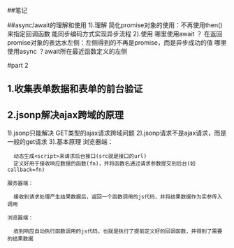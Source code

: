 ##笔记




##async/await的理解和使用
  1).理解
    简化promise对象的使用：不再使用then()来指定回调函数
    能同步编码方式实现异步流程
  2).使用
    哪里使用await  ？ 在返回promise对象的表达水左侧：左侧得到的不再是promise，而是异步成功的值
    哪里使用async  ？await所在最近函数定义的左侧

#part 2

## 1.收集表单数据和表单的前台验证

## 2.jsonp解决ajax跨域的原理
  1).jsonp只能解决 GET类型的ajax请求跨域问题
  2).jsonp请求不是ajax请求，而是一般的get请求
  3).基本原理
    浏览器端：

      动态生成<script>来请求后台接口(src就是接口的url)
      定义好用于接收响应数据的函数(fn)，并将函数名通过请求参数提交到后台(如callback=fn)

    服务器端：

      接收到请求处理产生结果数据后，返回一个函数调用的js代码，并将结果数据作为实参传入调用
      
    浏览器端：

      收到响应自动执行函数调用的js代码，也就是执行了提前定义好的回调函数，并得到了需要的结果数据